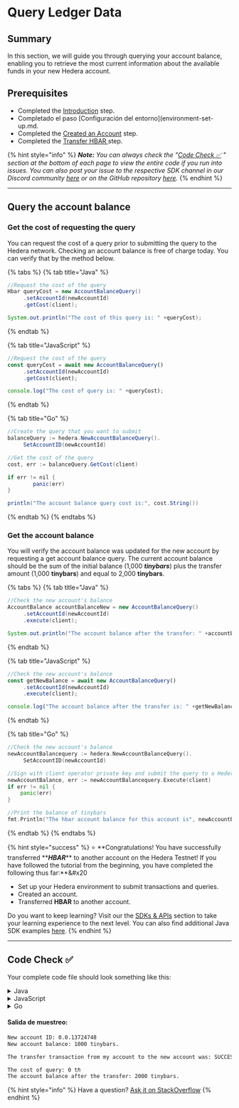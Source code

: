 # Query Ledger Data

## Summary

In this section, we will guide you through querying your account balance, enabling you to retrieve the most current information about the available funds in your new Hedera account.

## Prerequisites <a href="#pre-requisites" id="pre-requisites"></a>

- Completed the [Introduction](introduction.md) step.
- Completado el paso [Configuración del entorno](environment-set-up.md.
- Completed the [Created an Account](create-an-account.md) step.
- Completed the [Transfer HBAR ](transfer-hbar.md)step.

{% hint style="info" %}
_**Note:** You can always check the "_[_Code Check ✅_](query-data.md#code-check) _" section at the bottom of each page to view the entire code if you run into issues. You can also post your issue to the respective SDK channel in our Discord community_ [_here_](http://hedera.com/discord) _or on the GitHub repository_ [_here_](https://github.com/hashgraph/hedera-docs)_._
{% endhint %}

***

## Query the account balance

### **Get the cost of requesting the query**

You can request the cost of a query prior to submitting the query to the Hedera network. Checking an account balance is free of charge today. You can verify that by the method below.

{% tabs %}
{% tab title="Java" %}

```java
//Request the cost of the query
Hbar queryCost = new AccountBalanceQuery()
     .setAccountId(newAccountId)
     .getCost(client);

System.out.println("The cost of this query is: " +queryCost);
```

{% endtab %}

{% tab title="JavaScript" %}

```javascript
//Request the cost of the query
const queryCost = await new AccountBalanceQuery()
     .setAccountId(newAccountId)
     .getCost(client);

console.log("The cost of query is: " +queryCost);
```

{% endtab %}

{% tab title="Go" %}

```java
//Create the query that you want to submit
balanceQuery := hedera.NewAccountBalanceQuery().
     SetAccountID(newAccountId)

//Get the cost of the query
cost, err := balanceQuery.GetCost(client)

if err != nil {
        panic(err)
}

println("The account balance query cost is:", cost.String())
```

{% endtab %}
{% endtabs %}

### **Get the account balance**

You will verify the account balance was updated for the new account by requesting a get account balance query. The current account balance should be the sum of the initial balance (1,000 _**tinybars**_) plus the transfer amount (1,000 **tinybars**) and equal to 2,000 **tinybars**.

{% tabs %}
{% tab title="Java" %}

```java
//Check the new account's balance
AccountBalance accountBalanceNew = new AccountBalanceQuery()
     .setAccountId(newAccountId)
     .execute(client);

System.out.println("The account balance after the transfer: " +accountBalanceNew.hbars);
```

{% endtab %}

{% tab title="JavaScript" %}

```javascript
//Check the new account's balance
const getNewBalance = await new AccountBalanceQuery()
     .setAccountId(newAccountId)
     .execute(client);

console.log("The account balance after the transfer is: " +getNewBalance.hbars.toTinybars() +" tinybar.")
```

{% endtab %}

{% tab title="Go" %}

```go
//Check the new account's balance
newAccountBalancequery := hedera.NewAccountBalanceQuery().
     SetAccountID(newAccountId)

//Sign with client operator private key and submit the query to a Hedera network
newAccountBalance, err := newAccountBalancequery.Execute(client)
if err != nil {
    panic(err)
}

//Print the balance of tinybars
fmt.Println("The hbar account balance for this account is", newAccountBalance.Hbars.AsTinybar())
```

{% endtab %}
{% endtabs %}

{% hint style="success" %}
:star: **Congratulations! You have successfully transferred **_**HBAR**_\*\* to another account on the Hedera Testnet! If you have followed the tutorial from the beginning, you have completed the following thus far:\*\*&#x20

- Set up your Hedera environment to submit transactions and queries.
- Created an account.
- Transferred **HBAR** to another account.

Do you want to keep learning? Visit our the [SDKs & APIs](../sdks-and-apis/) section to take your learning experience to the next level. You can also find additional Java SDK examples [here](https://github.com/hashgraph/hedera-sdk-java/tree/main/examples/src/main/java).
{% endhint %}

***

## Code Check ✅

Your complete code file should look something like this:

<details>

<summary>Java</summary>

{% code fullWidth="true" %}

```java
import com.hedera.hashgraph.sdk.Hbar;
import com.hedera.hashgraph.sdk.Client;
import io.github.cdimascio.dotenv.Dotenv;
import com.hedera.hashgraph.sdk.AccountId;
import com.hedera.hashgraph.sdk.PublicKey;
import com.hedera.hashgraph.sdk.PrivateKey;
import com.hedera.hashgraph.sdk.AccountBalance;
import com.hedera.hashgraph.sdk.AccountBalanceQuery;
import com.hedera.hashgraph.sdk.TransferTransaction;
import com.hedera.hashgraph.sdk.TransactionResponse;
import com.hedera.hashgraph.sdk.ReceiptStatusException;
import com.hedera.hashgraph.sdk.PrecheckStatusException;
import com.hedera.hashgraph.sdk.AccountCreateTransaction;

import java.util.concurrent.TimeoutException;

public class HederaExamples {

        public static void main(String[] args)
                        throws TimeoutException, PrecheckStatusException, ReceiptStatusException {

                // Grab your Hedera testnet account ID and private key
                AccountId myAccountId = AccountId.fromString(Dotenv.load().get("MY_ACCOUNT_ID"));
                PrivateKey myPrivateKey = PrivateKey.fromString(Dotenv.load().get("MY_PRIVATE_KEY"));

                // Create your connection to the Hedera network
                Client client = Client.forTestnet();

                // Set your account as the client's operator
                client.setOperator(myAccountId, myPrivateKey);

                // Set default max transaction fee & max query payment
                client.setDefaultMaxTransactionFee(new Hbar(100));
                client.setDefaultMaxQueryPayment(new Hbar(50));

                // Generate a new key pair
                PrivateKey newAccountPrivateKey = PrivateKey.generateED25519();
                PublicKey newAccountPublicKey = newAccountPrivateKey.getPublicKey();

                // Create new account and assign the public key
                TransactionResponse newAccount = new AccountCreateTransaction()
                                .setKey(newAccountPublicKey)
                                .setInitialBalance(Hbar.fromTinybars(1000))
                                .execute(client);

                // Get the new account ID
                AccountId newAccountId = newAccount.getReceipt(client).accountId;

                System.out.println("\nNew account ID: " + newAccountId);

                // Check the new account's balance
                AccountBalance accountBalance = new AccountBalanceQuery()
                                .setAccountId(newAccountId)
                                .execute(client);

                System.out.println("New account balance is: " + accountBalance.hbars);

                // Transfer HBAR
                TransactionResponse sendHbar = new TransferTransaction()
                                .addHbarTransfer(myAccountId, Hbar.fromTinybars(-1000))
                                .addHbarTransfer(newAccountId, Hbar.fromTinybars(1000))
                                .execute(client);

                System.out.println("\nThe transfer transaction was: " + sendHbar.getReceipt(client).status);

                // Request the cost of the query
                Hbar queryCost = new AccountBalanceQuery()
                                .setAccountId(newAccountId)
                                .getCost(client);

                System.out.println("\nThe cost of this query: " + queryCost);

                // Check the new account's balance
                AccountBalance accountBalanceNew = new AccountBalanceQuery()
                                .setAccountId(newAccountId)
                                .execute(client);

                System.out.println("The account balance after the transfer: " + accountBalanceNew.hbars + "\n");
        }
}

```

{% endcode %}

</details>

<details>

<summary>JavaScript</summary>

```javascript
const {
  Hbar,
  Client,
  PrivateKey,
  AccountCreateTransaction,
  AccountBalanceQuery,
  TransferTransaction,
} = require("@hashgraph/sdk
require("dotenv").config();

async function environmentSetup() {
  // Grab your Hedera testnet account ID and private key from your .env file
  const myAccountId = process.env.MY_ACCOUNT_ID;
  const myPrivateKey = process.env.MY_PRIVATE_KEY;

  // If we weren't able to grab it, we should throw a new error
  if (myAccountId == null || myPrivateKey == null) {
    throw new Error(
      "Environment variables myAccountId and myPrivateKey must be present"
    );
  }

  // Create your connection to the Hedera network
  const client = Client.forTestnet();

  //Set your account as the client's operator
  client.setOperator(myAccountId, myPrivateKey);

  // Set default max transaction fee & max query payment
  client.setDefaultMaxTransactionFee(new Hbar(100));
  client.setDefaultMaxQueryPayment(new Hbar(50));

  // Create new keys
  const newAccountPrivateKey = PrivateKey.generateED25519();
  const newAccountPublicKey = newAccountPrivateKey.publicKey;

  // Create a new account with 1,000 tinybar starting balance
  const newAccountTransactionResponse = await new AccountCreateTransaction()
    .setKey(newAccountPublicKey)
    .setInitialBalance(Hbar.fromTinybars(1000))
    .execute(client);

  // Get the new account ID
  const getReceipt = await newAccountTransactionResponse.getReceipt(client);
  const newAccountId = getReceipt.accountId;

  console.log("\nNew account ID: " + newAccountId);


  // Verify the account balance
  const accountBalance = await new AccountBalanceQuery()
    .setAccountId(newAccountId)
    .execute(client);

  console.log(
    "New account balance is: " +
      accountBalance.hbars.toTinybars() +
      " tinybars."
  );

  // Create the transfer transaction
  const sendHbar = await new TransferTransaction()
    .addHbarTransfer(myAccountId, Hbar.fromTinybars(-1000))
    .addHbarTransfer(newAccountId, Hbar.fromTinybars(1000))
    .execute(client);

  // Verify the transaction reached consensus
  const transactionReceipt = await sendHbar.getReceipt(client);
  console.log(
    "The transfer transaction from my account to the new account was: " +
      transactionReceipt.status.toString()
  );

  // Request the cost of the query
  const queryCost = await new AccountBalanceQuery()
    .setAccountId(newAccountId)
    .getCost(client);

  console.log("\nThe cost of query is: " + queryCost);

  // Check the new account's balance
  const getNewBalance = await new AccountBalanceQuery()
    .setAccountId(newAccountId)
    .execute(client);

  console.log(
    "The account balance after the transfer is: " +
      getNewBalance.hbars.toTinybars() +
      " tinybars."
  );
}
environmentSetup();
```

</details>

<details>

<summary>Go</summary>

```go
package main

import (
	"fmt"
	"os"

	"github.com/hashgraph/hedera-sdk-go/v2"
	"github.com/joho/godotenv"
)

func main() {

	//Loads the .env file and throws an error if it cannot load the variables from that file correctly
	err := godotenv.Load(".env")
	if err != nil {
		panic(fmt.Errorf("Unable to load environment variables from .env file. Error:\n%v\n", err))
	}

	//Grab your testnet account ID and private key from the .env file
	myAccountId, err := hedera.AccountIDFromString(os.Getenv("MY_ACCOUNT_ID"))
	if err != nil {
		panic(err)
	}

	myPrivateKey, err := hedera.PrivateKeyFromString(os.Getenv("MY_PRIVATE_KEY"))
	if err != nil {
		panic(err)
	}

	//Create your testnet client
	client := hedera.ClientForTestnet()
	client.SetOperator(myAccountId, myPrivateKey)

	// Set default max transaction fee & max query payment
	client.SetDefaultMaxTransactionFee(hedera.HbarFrom(100, hedera.HbarUnits.Hbar))
	client.SetDefaultMaxQueryPayment(hedera.HbarFrom(50, hedera.HbarUnits.Hbar))

	//Generate new keys for the account you will create
	newAccountPrivateKey, err := hedera.PrivateKeyGenerateEd25519()
	if err != nil {
		panic(err)
	}

	newAccountPublicKey := newAccountPrivateKey.PublicKey()

	//Create new account and assign the public key
	newAccount, err := hedera.NewAccountCreateTransaction().
		SetKey(newAccountPublicKey).
		SetInitialBalance(hedera.HbarFrom(1000, hedera.HbarUnits.Tinybar)).
		Execute(client)

	//Request the receipt of the transaction
	receipt, err := newAccount.GetReceipt(client)
	if err != nil {
		panic(err)
	}

	//Get the new account ID from the receipt
	newAccountId := *receipt.AccountID

	//Print the new account ID to the console
	fmt.Println("\n")
	fmt.Printf("New account ID: %v\n", newAccountId)

	//Create the account balance query
	query := hedera.NewAccountBalanceQuery().
		SetAccountID(newAccountId)

	//Sign with client operator private key and submit the query to a Hedera network
	accountBalance, err := query.Execute(client)
	if err != nil {
		panic(err)
	}

	//Print the balance of tinybars
	fmt.Println("New account balance for the new account is", accountBalance.Hbars.AsTinybar())

	//Transfer hbar from your testnet account to the new account
	transaction := hedera.NewTransferTransaction().
		AddHbarTransfer(myAccountId, hedera.HbarFrom(-1000, hedera.HbarUnits.Tinybar)).
		AddHbarTransfer(newAccountId, hedera.HbarFrom(1000, hedera.HbarUnits.Tinybar))

	// Submit the transaction to a Hedera network
	txResponse, err := transaction.Execute(client)

	if err != nil {
		panic(err)
	}

	// Request the receipt of the transaction
	transferReceipt, err := txResponse.GetReceipt(client)

	if err != nil {
		panic(err)
	}

	// Get the transaction consensus status
	transactionStatus := transferReceipt.Status

	fmt.Printf("\nThe transaction consensus status is %v\n\n", transactionStatus)

	//Create the query that you want to submit
	balanceQuery := hedera.NewAccountBalanceQuery().
		SetAccountID(newAccountId)

	//Get the cost of the query
	cost, err := balanceQuery.GetCost(client)

	if err != nil {
		panic(err)
	}

	fmt.Println("The account balance query cost is:", cost.String())

	//Check the new account's balance
	newAccountBalancequery := hedera.NewAccountBalanceQuery().
		SetAccountID(newAccountId)

	//Sign with client operator private key and submit the query to a Hedera network
	newAccountBalance, err := newAccountBalancequery.Execute(client)
	if err != nil {
		panic(err)
	}

	//Print the balance of tinybars
	fmt.Println("The HBAR balance for this account is", newAccountBalance.Hbars.AsTinybar())
}

```

</details>

#### Salida de muestreo:

```bash
New account ID: 0.0.13724748
New account balance: 1000 tinybars.

The transfer transaction from my account to the new account was: SUCCESS

The cost of query: 0 tℏ
The account balance after the transfer: 2000 tinybars.
```

{% hint style="info" %}
Have a question? [Ask it on StackOverflow](https://stackoverflow.com/questions/tagged/hedera-hashgraph)
{% endhint %}

